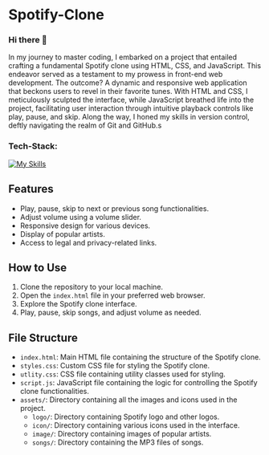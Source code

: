 # Spotify-Clone

### Hi there 👋

In my journey to master coding, I embarked on a project that entailed crafting a fundamental Spotify clone using HTML, CSS, and JavaScript. This endeavor served as a testament to my prowess in front-end web development. The outcome? A dynamic and responsive web application that beckons users to revel in their favorite tunes. With HTML and CSS, I meticulously sculpted the interface, while JavaScript breathed life into the project, facilitating user interaction through intuitive playback controls like play, pause, and skip. Along the way, I honed my skills in version control, deftly navigating the realm of Git and GitHub.s

### Tech-Stack:

[![My Skills](https://skillicons.dev/icons?i=js,html,css)](https://skillicons.dev)

## Features

- Play, pause, skip to next or previous song functionalities.
- Adjust volume using a volume slider.
- Responsive design for various devices.
- Display of popular artists.
- Access to legal and privacy-related links.

## How to Use

1. Clone the repository to your local machine.
2. Open the `index.html` file in your preferred web browser.
3. Explore the Spotify clone interface.
4. Play, pause, skip songs, and adjust volume as needed.

## File Structure

- `index.html`: Main HTML file containing the structure of the Spotify clone.
- `styles.css`: Custom CSS file for styling the Spotify clone.
- `utlity.css`: CSS file containing utility classes used for styling.
- `script.js`: JavaScript file containing the logic for controlling the Spotify clone functionalities.
- `assets/`: Directory containing all the images and icons used in the project.
  - `logo/`: Directory containing Spotify logo and other logos.
  - `icon/`: Directory containing various icons used in the interface.
  - `image/`: Directory containing images of popular artists.
  - `songs/`: Directory containing the MP3 files of songs.

<!-- ## Contributing

Contributions are welcome! If you'd like to contribute to this project, feel free to fork the repository and submit a pull request. -->
